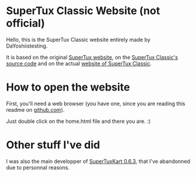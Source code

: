 # SuperTux Classic Website (not official)
Hello, this is the SuperTux Classic website entirely made by DaYoshiistesting.

It is based on the original [SuperTux website](https://www.supertux.org/index.html), on the [SuperTux Classic's source code](https://github.com/Alzter/SuperTux-Classic) and on the actual [website of SuperTux Classic](https://alzter-s.itch.io/supertux-classic).

# How to open the website
First, you'll need a web browser (you have one, since you are reading this readme on [github.com](github.com)).

Just double click on the home.html file and there you are. :)

# Other stuff I've did
I was also the main developper of [SuperTuxKart 0.6.3](https://github.com/DaYoshiistesting/stk-code-0.6.3), that I've abandonned due to personnal reasons.
